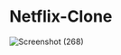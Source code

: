 # Netflix-Clone
![Screenshot (268)](https://github.com/Dinesh-babu-M/Netflix-Clone/assets/153515225/15d7121f-b975-4642-bf0f-8cbc6ee81cea)
